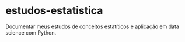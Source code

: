 # estudos-estatistica
Documentar meus estudos de conceitos estatíticos e aplicação em data science com Python.
